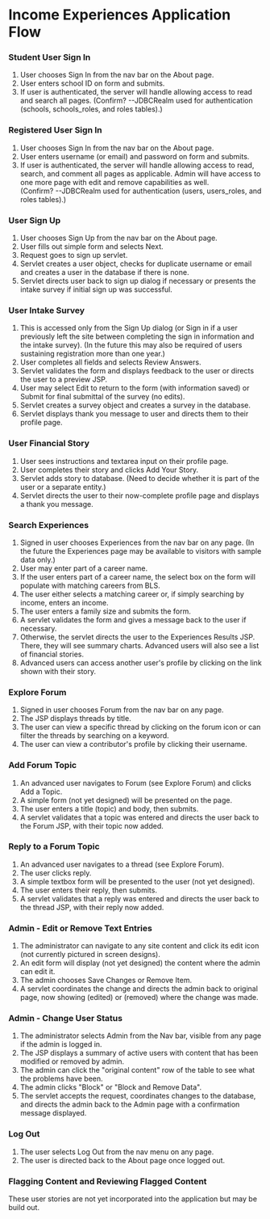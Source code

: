# Income Experiences Application Flow

### Student User Sign In
1. User chooses Sign In from the nav bar on the About page.
1. User enters school ID on form and submits.
1. If user is authenticated, the server will handle allowing access to read and search
   all pages.  (Confirm? --JDBCRealm used for authentication (schools, schools_roles, and roles tables).)

### Registered User Sign In
1. User chooses Sign In from the nav bar on the About page.
1. User enters username (or email) and password on form and submits.
1. If user is authenticated, the server will handle allowing access to read, search, and comment
   all pages as applicable.  Admin will have access to one more page with edit and 
   remove capabilities as well.  
   (Confirm? --JDBCRealm used for authentication (users, users_roles, and roles tables).)

### User Sign Up
1. User chooses Sign Up from the nav bar on the About page.
1. User fills out simple form and selects Next.
1. Request goes to sign up servlet.
1. Servlet creates a user object, checks for duplicate username or email 
and creates a user in the database if there is none.
1. Servlet directs user back to sign up dialog if necessary or presents 
the intake survey if initial sign up was successful.

### User Intake Survey
1. This is accessed only from the Sign Up dialog (or Sign in if a user
previously left the site between completing the sign in information 
and the intake survey). (In the future this may also be required of 
users sustaining registration more than one year.)
1. User completes all fields and selects Review Answers.
1. Servlet validates the form and displays feedback to the user or 
directs the user to a preview JSP.
1. User may select Edit to return to the form (with information saved) or 
Submit for final submittal of the survey (no edits).
1. Servlet creates a survey object and creates a survey in the database.
1. Servlet displays thank you message to user and directs them to 
their profile page.

### User Financial Story
1. User sees instructions and textarea input on their profile 
page. 
1. User completes their story and clicks Add Your Story.
1. Servlet adds story to database.  (Need to decide whether it is
part of the user or a separate entity.)
1. Servlet directs the user to their now-complete profile page and 
displays a thank you message.

### Search Experiences
1. Signed in user chooses Experiences from the nav bar on any page.
(In the future the Experiences page may be available to visitors
with sample data only.)  
1. User may enter part of a career name.
1. If the user enters part of a career name, the select box on the form will
populate with matching careers from BLS.
1. The user either selects a matching career or, if simply searching by income,
enters an income.
1. The user enters a family size and submits the form.
1. A servlet validates the form and gives a message back to the user if necessary.
1. Otherwise, the servlet directs the user to the Experiences Results JSP.  There, 
they will see summary charts. Advanced users will also see a list of financial stories.
1. Advanced users can access another user's profile by clicking on the link shown with 
their story.

### Explore Forum
1. Signed in user chooses Forum from the nav bar on any page.
1. The JSP displays threads by title.
1. The user can view a specific thread by clicking on the forum icon or can filter the 
threads by searching on a keyword.
1. The user can view a contributor's profile by clicking their username.

### Add Forum Topic
1. An advanced user navigates to Forum (see Explore Forum) and clicks Add a Topic.
1. A simple form (not yet designed) will be presented on the page.
1. The user enters a title (topic) and body, then submits.
1. A servlet validates that a topic was entered and directs the user back to the
Forum JSP, with their topic now added.

### Reply to a Forum Topic
1. An advanced user navigates to a thread (see Explore Forum).
1. The user clicks reply.
1. A simple textbox form will be presented to the user (not yet designed).
1. The user enters their reply, then submits.
1. A servlet validates that a reply was entered and directs the user back to the 
thread JSP, with their reply now added.

### Admin - Edit or Remove Text Entries
1. The administrator can navigate to any site content and click its edit icon 
(not currently pictured in screen designs).
1. An edit form will display (not yet designed) the content where the admin can
edit it.
1. The admin chooses Save Changes or Remove Item.
1. A servlet coordinates the change and directs the admin back to original page, 
now showing (edited) or (removed) where the change was made.

### Admin - Change User Status
1. The administrator selects Admin from the Nav bar, visible from any page if 
the admin is logged in.
1. The JSP displays a summary of active users with content that has been modified or 
removed by admin.
1. The admin can click the "original content" row of the table to see what the problems
have been.
1. The admin clicks "Block" or "Block and Remove Data".
1. The servlet accepts the request, coordinates changes to the database, and directs
the admin back to the Admin page with a confirmation message displayed.

### Log Out
1. The user selects Log Out from the nav menu on any page.
1. The user is directed back to the About page once logged out.

### Flagging Content and Reviewing Flagged Content
<p>These user stories are not yet incorporated into the application but may be
build out.</p>